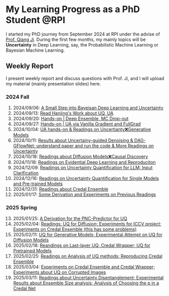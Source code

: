 # My Learning Progress as a PhD Student @RPI
I started my PhD journey from September 2024 at RPI under the advise of [Prof. Qiang Ji](https://scholar.google.com/citations?user=vAXmpVIAAAAJ&hl=en). During the first few months, my mainly topics will be **Uncertainty** in Deep Learning, say, the Probabilistic Machine Learning or Bayesian Machine Learning.
## Weekly Report
I present weekly report and discuss questions with Prof. Ji, and I will upload my material (mainly presentation slides) here.

### 2024 Fall
1. 2024/09/06: [A Small Step into Bayeisan Deep Learning and Uncertainty](https://wma17.github.io//Weekly-Report/Weekly%20Report%2C%2020240906.pdf)
2. 2024/09/13: [Read Hanjing's Work about UQ, UA](https://wma17.github.io//Weekly-Report/Weekly%20Report%2C%2020240913.pdf)
3. 2024/09/20: [Hands-on | Deep Ensemble, MC Drop-out](https://wma17.github.io//Weekly-Report/Weekly%20Report%2C%2020240920(not%20complete).pdf)
4. 2024/09/27: [Hands-on | UA via Vanilla Gradient and FullGrad](https://wma17.github.io//Weekly-Report/Weekly%20Report%2C%2020240927%20(not%20complete).pdf)
5. 2024/10/04: [UA hands-on & Readings on Uncertianty❌Generative Models](https://wma17.github.io//Weekly-Report/Weekly%20Report%2C%2020241004.md)
6. 2024/10/11: [Results about Uncertainy-guided Denoising & DAG-GFlowNet: understand paper and run the code & More Readings on Uncertainty](https://wma17.github.io/Weekly-Report/Weekly%20Report%2C%2020241011.pdf)
7. 2024/10/18: [Readings about Diffusion Models❌Causal Discovery](https://wma17.github.io/Weekly-Report/Weekly%20Report%2C%2020241018.pdf)
8. 2024/11/18: [Readings on Evidential Deep Learning and Reproduciton](https://wma17.github.io/Weekly-Report/Weekly%20Report%2C%2020241118.pdf)
9. 2024/12/09: [Readings on Uncertainty Quantification for LLM: Input Clarification](https://wma17.github.io/Weekly-Report/Weekly%20Report%2C%2020241209.pdf)
10. 2024/12/16: [Readings on Uncertainty Quantification for Single Models and Pre-trained Models](https://wma17.github.io/Weekly-Report/Weekly%20Report%2C%2020241216.pdf)
11. 2024/12/31: [Readings about Credal Ensemble](https://wma17.github.io/Weekly-Report/Weekly%20Report%2C%2020241231.pdf)
12. 2025/01/17: [Some Derivation and Experiments on Previous Readings](https://wma17.github.io/Weekly-Report/Weekly%20Report%2C%2020250117.pdf)

### 2025 Spring
13. 2025/01/25: [A Derivation for the PNC-Predictor for UQ](https://wma17.github.io/Weekly-Report/Weekly%20Report%2C%2020250125.pdf)
14. 2025/02/04: [Readings: UQ for Diffusion; Experiments for ICCV project; Experiments on Credal Ensemble (this has some problems)](https://wma17.github.io/Weekly-Report/Weekly%20Report%2C%2020250204.pdf)
15. 2025/02/11: [UQ for Generative Models; Experimental Attempt on UQ for Diffusion Models](https://wma17.github.io/Weekly-Report/Weekly%20Report%2C%2020250211.pdf)
16. 2025/02/18: [Reandings on Last-layer UQ; Credal Wrapper; UQ for Pretrained Models](https://wma17.github.io/Weekly-Report/Weekly%20Report%2C%2020250218.pdf)
17. 2025/02/25: [Readings on Analysis of UQ methods; Reproducing Credal Ensemble](https://wma17.github.io/Weekly-Report/Weekly%20Report%2C%2020250225.pdf)
18. 2025/03/04: [Experiments on Credal Ensemble and Credal Wrapper; Experiments about UQ on Corrupted Images ](https://wma17.github.io/Weekly-Report/Weekly%20Report%2C%2020250304.pdf)
19. 2025/03/11: [Readings about Uncertainty Disentanglement; Experimental Results about Ensemble Size analysis; Analysis of Choosing the p in a Credal Net](https://wma17.github.io/Weekly-Report/Weekly%20Report%2C%2020250311.pdf)

